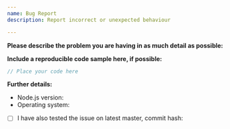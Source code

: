 ```yaml
---
name: Bug Report
description: Report incorrect or unexpected behaviour

---
```


**Please describe the problem you are having in as much detail as possible:**


**Include a reproducible code sample here, if possible:**
```js
// Place your code here
```

**Further details:**
- Node.js version:
- Operating system:

<!--
If this applies to you, please check the respective checkbox: [ ] becomes [x].
-->

- [ ] I have also tested the issue on latest master, commit hash: